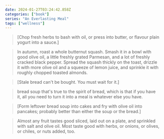 ```yaml
---
date: 2024-01-27T03:24:42.858Z
categories: ["book"]
series: "An Everlasting Meal"
tags: ["wellness"]
---
```

> [Chop fresh herbs to bash with oil, or press into butter, or flavour plain yogurt into a sauce.]

> In autumn, roast a whole butternut squash. Smash it in a bowl with good olive oil, a little freshly grated Parmesan, and a lot of freshly cracked black pepper. Spread the squash thickly on the toast, drizzle it with more olive oil and a squeeze of lemon juice, and sprinkle it with roughly chopped toasted almonds.

> [Stale bread can't be bought. You must wait for it.]

> bread soup that's true to the spirit of bread, which is that if you have it, all you need to turn it into a meal is whatever else you have.

> [Form leftover bread soup into cakes and fry with olive oil into pancakes; probably better than either the soup or the bread.]

> Almost any fruit tastes good sliced, laid out on a plate, and sprinkled with salt and olive oil. Most taste good with herbs, or onions, or olives, or chiles, or nuts added, too.
